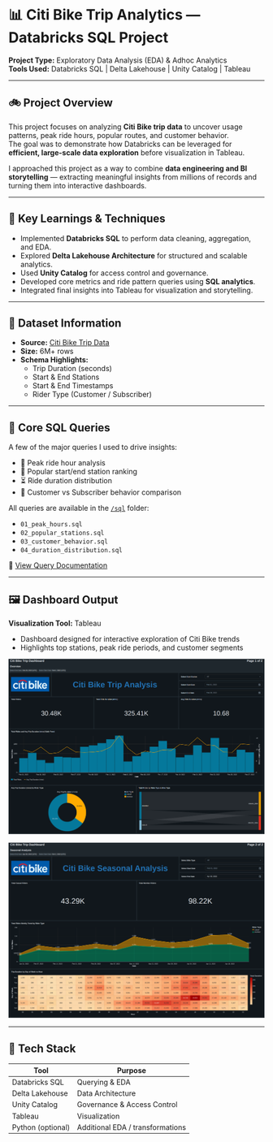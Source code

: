 # 📊 Citi Bike Trip Analytics — Databricks SQL Project  

**Project Type:** Exploratory Data Analysis (EDA) & Adhoc Analytics  
**Tools Used:** Databricks SQL | Delta Lakehouse | Unity Catalog | Tableau  

---

## 🚲 Project Overview
This project focuses on analyzing **Citi Bike trip data** to uncover usage patterns, peak ride hours, popular routes, and customer behavior.  
The goal was to demonstrate how Databricks can be leveraged for **efficient, large-scale data exploration** before visualization in Tableau.

I approached this project as a way to combine **data engineering and BI storytelling** — extracting meaningful insights from millions of records and turning them into interactive dashboards.

---

## 🧠 Key Learnings & Techniques
- Implemented **Databricks SQL** to perform data cleaning, aggregation, and EDA.  
- Explored **Delta Lakehouse Architecture** for structured and scalable analytics.  
- Used **Unity Catalog** for access control and governance.  
- Developed core metrics and ride pattern queries using **SQL analytics**.  
- Integrated final insights into Tableau for visualization and storytelling.

---

## 🧾 Dataset Information
- **Source:** [Citi Bike Trip Data](https://citibikenyc.com/system-data)  
- **Size:** 6M+ rows  
- **Schema Highlights:**  
  - Trip Duration (seconds)  
  - Start & End Stations  
  - Start & End Timestamps  
  - Rider Type (Customer / Subscriber)  

---

## 🧮 Core SQL Queries
A few of the major queries I used to drive insights:

- 🚴 Peak ride hour analysis  
- 📍 Popular start/end station ranking  
- ⏳ Ride duration distribution  
- 👤 Customer vs Subscriber behavior comparison  

All queries are available in the [`/sql`](./sql) folder:
- `01_peak_hours.sql`  
- `02_popular_stations.sql`  
- `03_customer_behavior.sql`  
- `04_duration_distribution.sql`

📑 [View Query Documentation](./sql/QUERIES_INDEX.md)

---

## 🖼️ Dashboard Output
**Visualization Tool:** Tableau  
- Dashboard designed for interactive exploration of Citi Bike trends  
- Highlights top stations, peak ride periods, and customer segments  

![Dashboard Preview](./assets/Screenshot%202025-10-21%20132530.png)

![Dashboard Preview](./assets/Screenshot%202025-10-21%20132555.png)

---

## 🧰 Tech Stack
| Tool              | Purpose                                   |
|--------------------|--------------------------------------------|
| Databricks SQL     | Querying & EDA                            |
| Delta Lakehouse    | Data Architecture                          |
| Unity Catalog      | Governance & Access Control               |
| Tableau            | Visualization                              |
| Python (optional)  | Additional EDA / transformations           |

